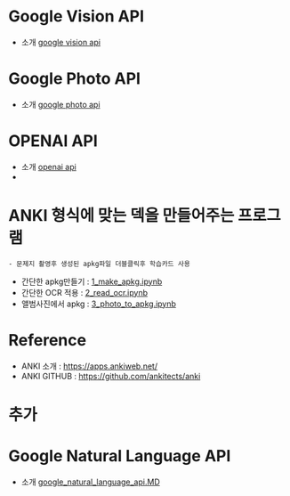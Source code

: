 # Google Vision API
- 소개 [google vision api](google_vision_api.MD)

# Google Photo API
- 소개 [google photo api](google_photo_api.MD)

# OPENAI API
- 소개 [openai api](openai_api.MD)
- 
# ANKI 형식에 맞는 덱을 만들어주는 프로그램 
    - 문제지 촬영후 생성된 apkg파일 더블클릭후 학습카드 사용
- 간단한 apkg만들기 : [1_make_apkg.ipynb](1_make_apkg.ipynb)
- 간단한 OCR 적용 : [2_read_ocr.ipynb](2_read_ocr.ipynb)
- 앨범사진에서 apkg : [3_photo_to_apkg.ipynb](3_photo_to_apkg.ipynb)

# Reference
- ANKI 소개 : https://apps.ankiweb.net/
- ANKI GITHUB : https://github.com/ankitects/anki

# 추가
# Google Natural Language API
- 소개 [google_natural_language_api.MD](google_natural_language_api.MD)
